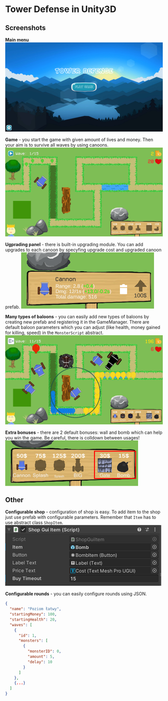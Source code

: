 # Tower Defense in Unity3D

## Screenshots
**Main menu**
![Main menu](/images/0.png)

**Game** - you start the game with given amount of lives and money. Then your aim is to survive all waves by using canoons.
![Game](/images/1.png?raw=true)

**Ugprading panel** - there is built-in upgrading module. You can add upgrades to each canoon by specyfing upgrade cost and upgraded canoon prefab.
![Upgrade](/images/2.png?raw=true)

**Many types of baloons** - you can easily add new types of baloons by creating new prefab and registering it in the GameManager. There are default baloon parameters which you can adjust (like health, money gained for killing, speed) in the `MonsterScript` abstract.
![Game](/images/3.png?raw=true)

**Extra bonuses** - there are 2 default bonuses: wall and bomb which can help you win the game. Be careful, there is colldown between usages!
![Bonuses](/images/4.png?raw=true)


## Other
**Configurable shop** - configuration of shop is easy. To add item to the shop just use prefab with configurable parameters. Remember that `Item` has to use abstract class `ShopItem`.
![Bonuses](/images/5.png?raw=true)


**Configurable rounds** - you can easily configure rounds using JSON.
```json
{
  "name": "Poziom łatwy",
  "startingMoney": 100,
  "startingHealth": 20,
  "waves": [
    {
      "id": 1,
      "monsters": [
        {
          "monsterID": 0,
          "amount": 5,
          "delay": 10
        }
      ]
    },
    {...}
  ]
}
```
